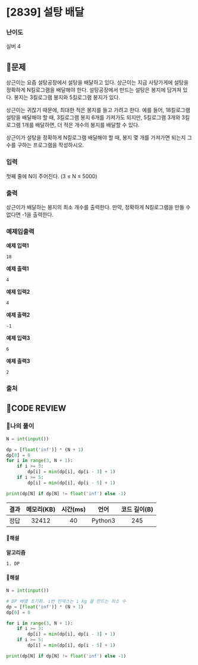 # [2839] 설탕 배달

### **난이도**
실버 4
## **📝문제**
상근이는 요즘 설탕공장에서 설탕을 배달하고 있다. 상근이는 지금 사탕가게에 설탕을 정확하게 N킬로그램을 배달해야 한다. 설탕공장에서 만드는 설탕은 봉지에 담겨져 있다. 봉지는 3킬로그램 봉지와 5킬로그램 봉지가 있다.

상근이는 귀찮기 때문에, 최대한 적은 봉지를 들고 가려고 한다. 예를 들어, 18킬로그램 설탕을 배달해야 할 때, 3킬로그램 봉지 6개를 가져가도 되지만, 5킬로그램 3개와 3킬로그램 1개를 배달하면, 더 적은 개수의 봉지를 배달할 수 있다.

상근이가 설탕을 정확하게 N킬로그램 배달해야 할 때, 봉지 몇 개를 가져가면 되는지 그 수를 구하는 프로그램을 작성하시오.
### **입력**
첫째 줄에 N이 주어진다. (3 ≤ N ≤ 5000)
### **출력**
상근이가 배달하는 봉지의 최소 개수를 출력한다. 만약, 정확하게 N킬로그램을 만들 수 없다면 -1을 출력한다.
### **예제입출력**

**예제 입력1**

```
18
```

**예제 출력1**

```
4
```

**예제 입력2**

```
4
```

**예제 출력2**

```
-1
```

**예제 입력3**

```
6
```

**예제 출력3**

```
2
```

### **출처**

## **🧐CODE REVIEW**

### **🧾나의 풀이**

```python
N = int(input())

dp = [float('inf')] * (N + 1)
dp[0] = 0 
for i in range(3, N + 1):
    if i >= 3:
        dp[i] = min(dp[i], dp[i - 3] + 1)
    if i >= 5:
        dp[i] = min(dp[i], dp[i - 5] + 1)

print(dp[N] if dp[N] != float('inf') else -1)
```

결과	| 메모리(KB) |	시간(ms) |	언어 |	코드 길이(B)
:----:|:-----:|:-----:|:-----:|:--------:
정답|32412|40|Python3|245
#### **📝해설**

**알고리즘**
```
1. DP
```

#### **📝해설**

```python
N = int(input())

# DP 배열 초기화. i번 인덱스는 i kg 을 만드는 최소 수
dp = [float('inf')] * (N + 1)
dp[0] = 0 

for i in range(3, N + 1):
    if i >= 3:
        dp[i] = min(dp[i], dp[i - 3] + 1)
    if i >= 5:
        dp[i] = min(dp[i], dp[i - 5] + 1)

print(dp[N] if dp[N] != float('inf') else -1)
```